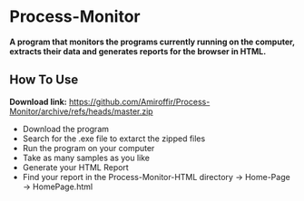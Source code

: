 # Process-Monitor

 **A program that monitors the programs currently running on the computer,  
 extracts their data and generates reports for the browser in HTML.**

## How To Use  

**Download link:** https://github.com/Amiroffir/Process-Monitor/archive/refs/heads/master.zip

- Download the program  
- Search for the .exe file to extarct the zipped files  
- Run the program on your computer
- Take as many samples as you like
- Generate your HTML Report 
- Find your report in the Process-Monitor-HTML directory -> Home-Page -> HomePage.html   
